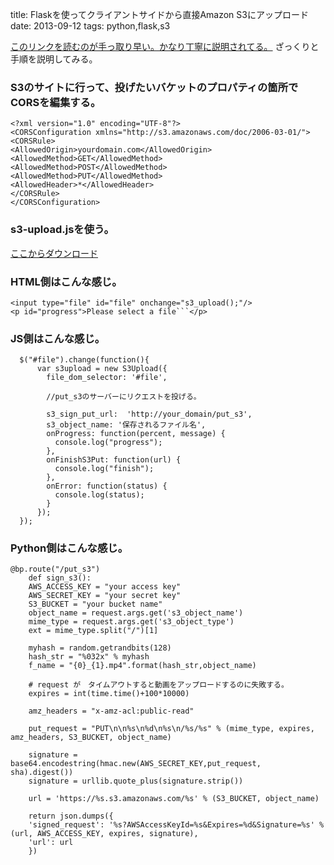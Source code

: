 title: Flaskを使ってクライアントサイドから直接Amazon S3にアップロード
date: 2013-09-12
tags: python,flask,s3

<a href="https://devcenter.heroku.com/articles/s3-upload-python">このリンクを読むのが手っ取り早い。かなり丁寧に説明されてる。</a>
ざっくりと手順を説明してみる。

### S3のサイトに行って、投げたいバケットのプロパティの箇所でCORSを編集する。

    <?xml version="1.0" encoding="UTF-8"?>
    <CORSConfiguration xmlns="http://s3.amazonaws.com/doc/2006-03-01/">
    <CORSRule>
    <AllowedOrigin>yourdomain.com</AllowedOrigin>
    <AllowedMethod>GET</AllowedMethod>
    <AllowedMethod>POST</AllowedMethod>
    <AllowedMethod>PUT</AllowedMethod>
    <AllowedHeader>*</AllowedHeader>
    </CORSRule>
    </CORSConfiguration>

### s3-upload.jsを使う。


<a href="https://github.com/tadruj/s3upload-coffee-javascript">ここからダウンロード</a>


### HTML側はこんな感じ。

    <input type="file" id="file" onchange="s3_upload();"/>
    <p id="progress">Please select a file```</p>




### JS側はこんな感じ。

      $("#file").change(function(){
          var s3upload = new S3Upload({
            file_dom_selector: '#file',

            //put_s3のサーバーにリクエストを投げる。

            s3_sign_put_url:  'http://your_domain/put_s3',
            s3_object_name: '保存されるファイル名',
            onProgress: function(percent, message) {
              console.log("progress");
            },
            onFinishS3Put: function(url) {
              console.log("finish");
            },
            onError: function(status) {
              console.log(status);
            }
          });
      });

### Python側はこんな感じ。

    @bp.route("/put_s3")
        def sign_s3():
        AWS_ACCESS_KEY = "your access key"
        AWS_SECRET_KEY = "your secret key"
        S3_BUCKET = "your bucket name"
        object_name = request.args.get('s3_object_name')
        mime_type = request.args.get('s3_object_type')
        ext = mime_type.split("/")[1]

        myhash = random.getrandbits(128)
        hash_str = "%032x" % myhash
        f_name = "{0}_{1}.mp4".format(hash_str,object_name)

        # request が　タイムアウトすると動画をアップロードするのに失敗する。
        expires = int(time.time()+100*10000)

        amz_headers = "x-amz-acl:public-read"

        put_request = "PUT\n\n%s\n%d\n%s\n/%s/%s" % (mime_type, expires, amz_headers, S3_BUCKET, object_name)

        signature = base64.encodestring(hmac.new(AWS_SECRET_KEY,put_request, sha).digest())
        signature = urllib.quote_plus(signature.strip())

        url = 'https://%s.s3.amazonaws.com/%s' % (S3_BUCKET, object_name)

        return json.dumps({
        'signed_request': '%s?AWSAccessKeyId=%s&Expires=%d&Signature=%s' % (url, AWS_ACCESS_KEY, expires, signature),
        'url': url
        })


